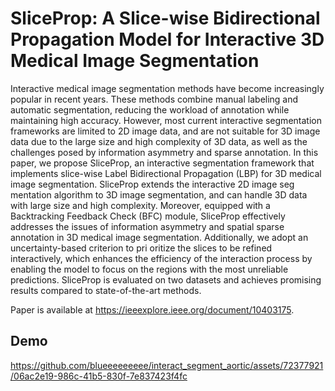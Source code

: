# SliceProp: A Slice-wise Bidirectional Propagation Model for Interactive 3D Medical Image Segmentation

Interactive medical image segmentation methods
 have become increasingly popular in recent years. These methods
 combine manual labeling and automatic segmentation, reducing
 the workload of annotation while maintaining high accuracy.
 However, most current interactive segmentation frameworks are
 limited to 2D image data, and are not suitable for 3D image
 data due to the large size and high complexity of 3D data, as
 well as the challenges posed by information asymmetry and
 sparse annotation. In this paper, we propose SliceProp, an
 interactive segmentation framework that implements slice-wise
 Label Bidirectional Propagation (LBP) for 3D medical image
 segmentation. SliceProp extends the interactive 2D image seg
mentation algorithm to 3D image segmentation, and can handle
 3D data with large size and high complexity. Moreover, equipped
 with a Backtracking Feedback Check (BFC) module, SliceProp
 effectively addresses the issues of information asymmetry and
 spatial sparse annotation in 3D medical image segmentation.
 Additionally, we adopt an uncertainty-based criterion to pri
oritize the slices to be refined interactively, which enhances
 the efficiency of the interaction process by enabling the model
 to focus on the regions with the most unreliable predictions.
 SliceProp is evaluated on two datasets and achieves promising
 results compared to state-of-the-art methods.

 Paper is available at https://ieeexplore.ieee.org/document/10403175.

 ## Demo

 https://github.com/blueeeeeeeee/interact_segment_aortic/assets/72377921/06ac2e19-986c-41b5-830f-7e837423f4fc
